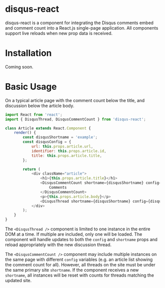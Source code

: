 # disqus-react

disqus-react is a component for integrating the Disqus comments embed and comment count into a React.js single-page application. All components support live reloads when new prop data is received.

Installation
============

Coming soon.

Basic Usage
===========

On a typical article page with the comment count below the title, and discussion below the article body.

```js
import React from 'react';
import { DisqusThread, DisqusCommentCount } from 'disqus-react';

class Article extends React.Component {
    render() {
        const disqusShortname = 'example';
        const disqusConfig = {
            url: this.props.article.url,
            identifier: this.props.article.id,
            title: this.props.article.title,
        };

        return (
            <div className="article">
                <h1>{this.props.article.title}</h1>
                <DisqusCommentCount shortname={disqusShortname} config={disqusConfig}>
                    Comments
                </DisqusCommentCount>
                <p>{this.props.article.body}</p>
                <DisqusThread shortname={disqusShortname} config={disqusConfig} />
            </div>
        );
    }
}
```

The `<DisqusThread />` component is limited to one instance in the entire DOM at a time. If multiple are included, only one will be loaded. The component will handle updates to both the `config` and `shortname` props and reload appropriately with the new discussion thread.

The `<DisqusCommentCount />` component may include multiple instances on the same page with different `config` variables (e.g. an article list showing the comment count for all). However, all threads on the site must be under the same primary site `shortname`. If the component receives a new `shortname`, all instances will be reset with counts for threads matching the updated site.
